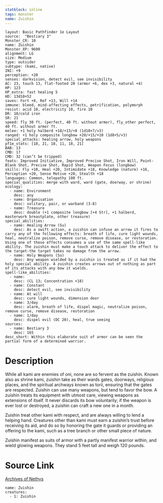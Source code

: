 ```yaml
---
statblock: inline
tags: monster
name: Zuishin
---
```

```statblock
layout: Basic Pathfinder 1e Layout
source:  "Bestiary 3"
Monster_CR: 10
name: Zuishin
Monster_XP: 9600
alignment: LG
size: Medium
type: outsider
subtype: (kami, native)
INI: +9
perception: +20
senses: darkvision, detect evil, see invisibility
AC: 23, touch 13, flat-footed 20 (armor +6, dex +3, natural +4)
HP: 123
HP_extra: fast healing 5
HD: 13d10+52
saves: Fort +8, Ref +13, Will +14
immune: bleed, mind-affecting effects, petrification, polymorph
resist: acid 10, electricity 10, fire 10
DR: 10/cold iron
SR: 21
speed: fly 30 ft. (perfect, 40 ft. without armor), fly_other perfect, 40 ft. without armor ft.
melee: +1 holy halberd +18/+13/+8 (1d10+7/×3)
ranged: +1 holy composite longbow +20/+15/+10 (1d8+5/×3)
special_attacks: healing arrow, holy weapons
pf1e_stats: [18, 21, 18, 11, 18, 21]
BAB: 13
CMB: 17
CMD: 32 (can’t be tripped)
feats: Improved Initiative, Improved Precise Shot, Iron Will, Point-Blank Shot, Precise Shot, Rapid Shot, Weapon Focus (longbow)
skills: Fly +10, Heal +20, Intimidate +18, Knowledge (nature) +16, Perception +20, Sense Motive +20, Stealth +18
languages: Common, telepathy 100 ft.
special_qualities: merge with ward, ward (gate, doorway, or shrine)
ecology:
  - name: Environment
    desc: any
  - name: Organisation
    desc: solitary, pair, or warband (3-8)
  - name: Treasure
    desc: double (+1 composite longbow [+4 Str], +1 halberd, masterwork breastplate, other treasure)
special_abilities:
  - name: Healing Arrow (Su)
    desc: As a swift action, a zuishin can infuse an arrow it fires to carry any of the following effects: breath of life, cure light wounds, heal, neutralize poison, remove curse, remove disease, or restoration. Using one of these effects consumes a use of the same spell-like ability. The zuishin must make a touch attack to deliver the effect to the target-the target takes no damage from the arrow.
  - name: Holy Weapons (Su)
    desc: Any weapon wielded by a zuishin is treated as if it had the holy special ability. A zuishin creates arrows out of nothing as part of its attacks with any bow it wields.
spell-like_abilities:
  - name:
    desc: (CL 13; Concentration +18)
  - name: Constant
    desc: detect evil, see invisibility
  - name: At will
    desc: cure light wounds, dimension door
  - name: 3/day
    desc: alarm, breath of life, dispel magic, neutralize poison, remove curse, remove disease, restoration
  - name: 1/day
    desc: dispel evil (DC 20), heal, true seeing
sources:
  - name: Bestiary 3
    desc: 165
desc_short: Within this elaborate suit of armor can be seen the partial form of a determined warrior.
```
# Description
While all kami are enemies of oni, none are so fervent as the zuishin. Known also as shrine kami, zuishin take as their wards gates, doorways, religious places, and the spiritual archways known as torii, ensuring that the gates are respected. Zuishin can use many weapons, but tend to favor the bow. A zuishin treats its equipment with utmost care, viewing weapons as extensions of itself. It never discards its bow voluntarily; if the weapon is ever lost or destroyed, a zuishin can craft a new one in a month.

Zuishin treat other kami with respect, and are always willing to lend a helping hand. Creatures other than kami must earn a zuishin’s trust before receiving its aid, and do so by honoring the gate it guards or providing an offering to the kami, such as a tree branch or other small piece of nature.

Zuishin manifest as suits of armor with a partly manifest warrior within, and wield glowing weapons. They stand 5 feet tall and weigh 120 pounds.
# Source Link
[Archives of Nethys](https://aonprd.com/MonsterDisplay.aspx?ItemName=Zuishin)
```encounter-table
name: Zuishin
creatures:
  - 1: Zuishin
```
